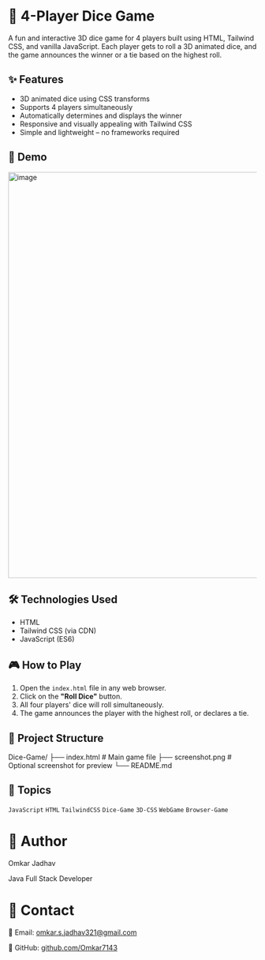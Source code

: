 # 🎲 4-Player Dice Game

A fun and interactive 3D dice game for 4 players built using HTML, Tailwind CSS, and vanilla JavaScript. Each player gets to roll a 3D animated dice, and the game announces the winner or a tie based on the highest roll.

## ✨ Features

- 3D animated dice using CSS transforms
- Supports 4 players simultaneously
- Automatically determines and displays the winner
- Responsive and visually appealing with Tailwind CSS
- Simple and lightweight – no frameworks required

## 🚀 Demo

<img width="856" height="822" alt="image" src="https://github.com/user-attachments/assets/f9d82f6b-771c-47f9-aac3-eb66f2dc448b" />




## 🛠️ Technologies Used

- HTML
- Tailwind CSS (via CDN)
- JavaScript (ES6)

## 🎮 How to Play

1. Open the `index.html` file in any web browser.
2. Click on the **"Roll Dice"** button.
3. All four players' dice will roll simultaneously.
4. The game announces the player with the highest roll, or declares a tie.

## 📂 Project Structure

Dice-Game/
├── index.html # Main game file
├── screenshot.png # Optional screenshot for preview
└── README.md


## 📌 Topics

`JavaScript` `HTML` `TailwindCSS` `Dice-Game` `3D-CSS` `WebGame` `Browser-Game`


# 👤 Author
Omkar Jadhav

Java Full Stack Developer

# 🔗 Contact
📧 Email: omkar.s.jadhav321@gmail.com

🐙 GitHub: [github.com/Omkar7143](https://github.com/Omkar7143)
